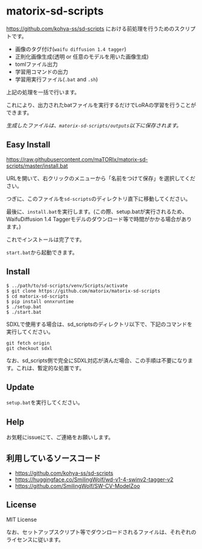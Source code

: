 # matorix-sd-scripts
https://github.com/kohya-ss/sd-scripts における前処理を行うためのスクリプトです。

- 画像のタグ付け(`waifu diffusion 1.4 tagger`)
- 正則化画像生成(透明 or 任意のモデルを用いた画像生成)
- tomlファイル出力
- 学習用コマンドの出力
- 学習用実行ファイル(`.bat` and `.sh`)

上記の処理を一括で行います。

これにより、出力されたbatファイルを実行するだけでLoRAの学習を行うことができます。

*生成したファイルは、`matorix-sd-scripts/outputs`以下に保存されます。*

## Easy Install
https://raw.githubusercontent.com/maTORIx/matorix-sd-scripts/master/install.bat

URLを開いて、右クリックのメニューから「名前をつけて保存」を選択してください。

つぎに、このファイルを`sd-scripts`のディレクトリ直下に移動してください。

最後に、`install.bat`を実行します。(この際、setup.batが実行されるため、WaifuDiffusion 1.4 Taggerモデルのダウンロード等で時間がかかる場合があります。)

これでインストールは完了です。

`start.bat`から起動できます。

## Install
```
$ ../path/to/sd-scripts/venv/Scripts/activate
$ git clone https://github.com/matorix/matorix-sd-scripts
$ cd matorix-sd-scripts
$ pip install onnxruntime
$ ./setup.bat
$ ./start.bat
```

SDXLで使用する場合は、sd_scriptsのディレクトリ以下で、下記のコマンドを実行してください。
```
git fetch origin
git checkout sdxl
```
なお、sd_scripts側で完全にSDXL対応が済んだ場合、この手順は不要になります。これは、暫定的な処置です。

## Update
`setup.bat`を実行してください。

## Help

お気軽にissueにて、ご連絡をお願いします。

## 利用しているソースコード
- https://github.com/kohya-ss/sd-scripts
- https://huggingface.co/SmilingWolf/wd-v1-4-swinv2-tagger-v2
- https://github.com/SmilingWolf/SW-CV-ModelZoo


## License
MIT License

なお、セットアップスクリプト等でダウンロードされるファイルは、それぞれのライセンスに従います。
